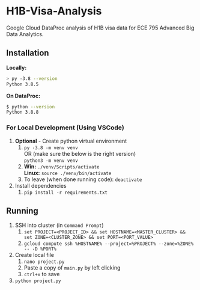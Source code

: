 # H1B-Visa-Analysis
Google Cloud DataProc analysis of H1B visa data for ECE 795 Advanced Big Data Analytics.

## Installation

**Locally:**
```sh
> py -3.8 --version
Python 3.8.5
```
**On DataProc:**
```sh
$ python --version
Python 3.8.8
```
### For Local Development (Using VSCode)

1. **Optional** - Create python virtual environment
    1. `py -3.8 -m venv venv`<br>
        OR (make sure the below is the right version)<br>
        `python3 -m venv venv`
    2. **Win:** `./venv/Scripts/activate`<br>
       **Linux:** `source ./venv/bin/activate`
    3. To leave (when done running code): `deactivate`
2. Install dependencies
    1. `pip install -r requirements.txt`

## Running

1. SSH into cluster (in `Command Prompt`)
    1. `set PROJECT=<PROJECT_ID> && set HOSTNAME=<MASTER_CLUSTER> && set ZONE=<CLUSTER_ZONE> && set PORT=<PORT_VALUE>`
    2. `gcloud compute ssh %HOSTNAME% --project=%PROJECT% --zone=%ZONE%  -- -D %PORT%`
2. Create local file
    1. `nano project.py`
    2. Paste a copy of `main.py` by left clicking
    3. `ctrl+x` to save
3. `python project.py`